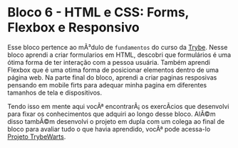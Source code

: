 # Bloco 6 - HTML e CSS: Forms, Flexbox e Responsivo


Esse bloco pertence ao mÃ³dulo de `fundamentos` do curso da [Trybe](https://www.betrybe.com/). Nesse bloco aprendi a criar formularios em HTML, descobri que formulários é uma ótima forma de ter interação com a pessoa usuária. Também aprendi Flexbox que é uma otima forma de posicionar elementos dentro de uma página web. Na parte final do bloco, aprendi a criar paginas resposivas pensando em mobile firts para adequar minha pagina em diferentes tamanhos de tela e dispositivos.

Tendo isso em mente aqui vocÃª encontrarÃ¡ os exercÃ­cios que desenvolvi para fixar os conhecimentos que adquiri ao longo desse bloco. AlÃ©m disso tambÃ©m desenvolvi o projeto em dupla com um colega ao final de bloco para avaliar tudo o que havia aprendido, vocÃª pode acessa-lo [Projeto TrybeWarts](https://guscabraal.github.io/projetos/trybewarts/).
